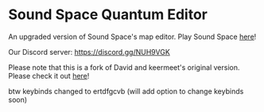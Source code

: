 # Sound Space Quantum Editor
An upgraded version of Sound Space's map editor.
Play Sound Space [here](https://www.roblox.com/games/2677609345/Sound-Space)!

Our Discord server: https://discord.gg/NUH9VGK

Please note that this is a fork of David and keermeet's original version. Please check it out [here](https://github.com/David20122/Sound-Space-Quantum-Editor)!

btw keybinds changed to ertdfgcvb (will add option to change keybinds soon)
